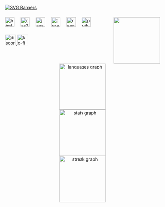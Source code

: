 [![SVG Banners](https://svg-banners.vercel.app/api?type=luminance&text1=It's%20Me,%20Fox%20🌻&width=1000&height=200)](https://github.com/Akshay090/svg-banners)

###

<img align="right" height="150" src="https://64.media.tumblr.com/b46ee92147fccc6a73962335e8f49aea/tumblr_nrf2c4kEco1u6w1edo1_400.gifv"  />

###

<div align="left">
  <img src="https://cdn.jsdelivr.net/gh/devicons/devicon/icons/html5/html5-original.svg" height="30" alt="html5 logo"  />
  <img width="12" />
  <img src="https://cdn.jsdelivr.net/gh/devicons/devicon/icons/css3/css3-original.svg" height="30" alt="css3 logo"  />
  <img width="12" />
  <img src="https://cdn.jsdelivr.net/gh/devicons/devicon/icons/javascript/javascript-original.svg" height="30" alt="javascript logo"  />
  <img width="12" />
  <img src="https://cdn.jsdelivr.net/gh/devicons/devicon/icons/typescript/typescript-original.svg" height="30" alt="typescript logo"  />
  <img width="12" />
  <img src="https://cdn.jsdelivr.net/gh/devicons/devicon/icons/react/react-original.svg" height="30" alt="react logo"  />
  <img width="12" />
  <img src="https://cdn.jsdelivr.net/gh/devicons/devicon/icons/python/python-original.svg" height="30" alt="python logo"  />
</div>

###

<div align="left">
  <a href="https://discord.com/users/927049723599265822" target="_blank">
    <img src="https://img.shields.io/static/v1?message=Discord&logo=discord&label=&color=7289DA&logoColor=white&labelColor=&style=for-the-badge" height="35" alt="discord logo"  />
  </a>
  <a href="https://ko-fi.com/foxdavoid" target="_blank">
    <img src="https://img.shields.io/static/v1?message=Ko-fi&logo=ko-fi&label=&color=F16061&logoColor=white&labelColor=&style=for-the-badge" height="35" alt="ko-fi logo"  />
  </a>
</div>

###

<br clear="both">

<div align="center">
  <img src="https://github-readme-stats.vercel.app/api/top-langs?username=FoxDavoid&locale=en&hide_title=false&layout=compact&card_width=320&langs_count=12&theme=github_dark&hide_border=true&custom_title=Surprisingly,%20not%20only%20English" height="150" alt="languages graph" /> <br>
  <img src="https://github-readme-stats.vercel.app/api?username=FoxDavoid&hide_title=false&hide_rank=false&show_icons=true&include_all_commits=true&count_private=true&disable_animations=false&theme=github_dark&locale=en&hide_border=true&custom_title=Now,%20look%20at%20how%20bad%20I%20am" height="150" alt="stats graph" /> <br>
  <img src="https://streak-stats.demolab.com?user=FoxDavoid&locale=en&mode=daily&theme=github_dark&hide_border=true&border_radius=5&date_format=M%20j%5B,%20Y%5D" height="150" alt="streak graph"  />
</div>

###
